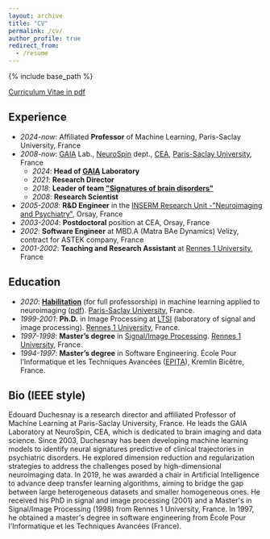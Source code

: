 ```yaml
---
layout: archive
title: "CV"
permalink: /cv/
author_profile: true
redirect_from:
  - /resume
---
```


{% include base_path %}

[Curriculum Vitae in pdf](https://raw.github.com/duchesnay/duchesnay.github.io/master/files/EdouardDuchesnayCV.pdf)

## Experience

- *2024-now*: Affiliated **Professor** of Machine Learning, Paris-Saclay University, France
- *2008-now*: [GAIA](https://neurospin.github.io/gaia) Lab., [NeuroSpin](http://joliot.cea.fr/drf/joliot/en/Pages/research_entities/NeuroSpin.aspx) dept., [CEA](http://www.cea.fr/english), [Paris-Saclay University](https://www.universite-paris-saclay.fr/en), France
  - *2024*: **Head of [GAIA](https://neurospin.github.io/gaia) Laboratory**
  - *2021*: **Research Director**
  - *2018*: **Leader of team ["Signatures of brain disorders"](https://neurospin.github.io/gaia/teams/gaia-signature.html)**
  - *2008*: **Research Scientist**
- *2005-2008*: **R&D Engineer** in the [INSERM Research Unit -"Neuroimaging and Psychiatry"](https://www.inserm-u1000.universite-paris-saclay.fr/), Orsay, France
- *2003-2004*: **Postdoctoral** position at CEA, Orsay, France
- *2002*: **Software Engineer** at MBD.A (Matra BAe Dynamics) Velizy, contract for ASTEK company, France
- *2001-2002*: **Teaching and Research Assistant** at [Rennes 1 University](https://english.univ-rennes1.fr), France

## Education

- *2020*: **[Habilitation](https://en.wikipedia.org/wiki/Habilitation)** (for full professorship) in machine learning applied to neuroimaging ([pdf](https://raw.github.com/duchesnay/data/master/pdf/hdr_educhesnay.pdf)). [Paris-Saclay University](https://www.universite-paris-saclay.fr/en), France.
- *1999-2001*: **Ph.D.** in Image Processing at [LTSI](http://www.ltsi.univ-rennes1.fr/?q=en/node/269) (laboratory of signal and image processing). [Rennes 1 University](https://english.univ-rennes1.fr), France.
- *1997-1998*: **Master’s degree** in [Signal/Image Processing](https://formations.univ-rennes1.fr/formation/master-electronique-energie-electrique-automatique/master-mention-electronique-energie-0?studentstatus=113). [Rennes 1 University](https://english.univ-rennes1.fr), France.
- *1994-1997*: **Master’s degree** in Software Engineering. École Pour l’Informatique et les Techniques Avancées ([EPITA](http://www.epita.fr/international/)), Kremlin Bicêtre, France.

## Bio (IEEE style)

Edouard Duchesnay is a research director and affiliated Professor of Machine Learning at Paris-Saclay University, France. He leads the GAIA Laboratory at NeuroSpin, CEA, which is dedicated to brain imaging and data science.
Since 2003, Duchesnay has been developing machine learning models to identify neural signatures predictive of clinical trajectories in psychiatric disorders. He explored dimension reduction and regularization strategies to address the challenges posed by high-dimensional neuroimaging data.
In 2019, he was awarded a chair in Artificial Intelligence to advance deep transfer learning algorithms, aiming to bridge the gap between large heterogeneous datasets and smaller homogeneous ones.
He received his PhD in signal and image processing (2001) and a Master's in Signal/Image Processing (1998) from Rennes 1 University, France. In 1997, he obtained a master's degree in software engineering from École Pour l'Informatique et les Techniques Avancées (France).



